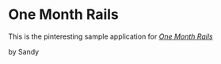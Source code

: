 # One Month Rails

This is the pinteresting sample application for [*One Month Rails*](htttp://onemonthrails.com)

by Sandy